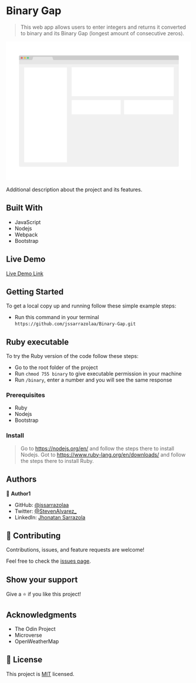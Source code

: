 # Binary Gap

> This web app allows users to enter integers and returns it converted to binary and its Binary Gap (longest amount of consecutive zeros).

![screenshot](./app_screenshot.png)

Additional description about the project and its features.

## Built With

- JavaScript
- Nodejs
- Webpack
- Bootstrap

## Live Demo

[Live Demo Link](https://jssarrazolaa.github.io/Binary-Gap/)


## Getting Started

To get a local copy up and running follow these simple example steps:

- Run this command in your terminal `https://github.com/jssarrazolaa/Binary-Gap.git`

## Ruby executable

To try the Ruby version of the code follow these steps:

- Go to the root folder of the project
- Run `chmod 755 binary` to give executable permission in your machine
- Run `/binary`, enter a number and you will see the same response

### Prerequisites

- Ruby
- Nodejs
- Bootstrap

### Install

> Go to https://nodejs.org/en/ and follow the steps there to install Nodejs.
> Got to https://www.ruby-lang.org/en/downloads/ and follow the steps there to install Ruby.

## Authors

👤 **Author1**

- GitHub: [@jssarrazolaa](https://github.com/jssarrazolaa)
- Twitter: [@StevenAlvarez_](https://twitter.com/StevenAlvarez_)
- LinkedIn: [Jhonatan Sarrazola](https://www.linkedin.com/in/jhonatansarrazola/)

## 🤝 Contributing

Contributions, issues, and feature requests are welcome!

Feel free to check the [issues page](https://github.com/jssarrazolaa/Binary-Gap/issues).

## Show your support

Give a ⭐️ if you like this project!

## Acknowledgments

- The Odin Project
- Microverse
- OpenWeatherMap

## 📝 License

This project is [MIT](lic.url) licensed.
